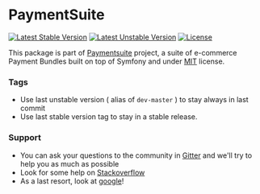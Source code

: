 PaymentSuite
============

[![Latest Stable Version](https://poser.pugx.org/paymentsuite/paymentsuite/v/stable.png)](https://packagist.org/packages/paymentsuite/paymentsuite)
[![Latest Unstable Version](https://poser.pugx.org/paymentsuite/paymentsuite/v/unstable.png)](https://packagist.org/packages/paymentsuite/paymentsuite)
[![License](https://poser.pugx.org/paymentsuite/paymentsuite/license.png)](https://packagist.org/packages/paymentsuite/paymentsuite)

This package is part of
[Paymentsuite](http://github.com/paymentsuite/paymentsuite) project, a suite of 
e-commerce Payment Bundles built on top of Symfony and under
[MIT](http://opensource.org/licenses/MIT) license.

### Tags

* Use last unstable version ( alias of `dev-master` ) to stay always in last 
commit
* Use last stable version tag to stay in a stable release.

### Support

* You can ask your questions to the community in 
[Gitter](http://gitter.im/paymentsuite/paymentsuite) and we'll try to help you 
as much as possible
* Look for some help on [Stackoverflow](http://stackoverflow.com)
* As a last resort, look at [google](http://google.com)!
